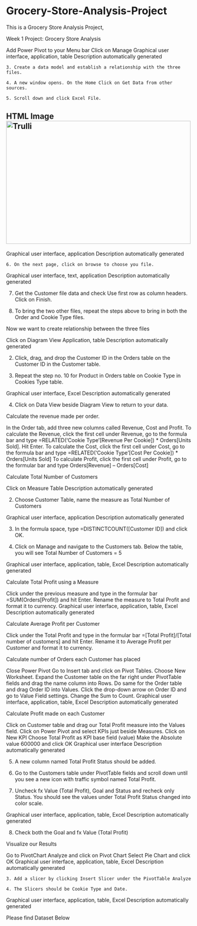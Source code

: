 # Grocery-Store-Analysis-Project
This is a Grocery Store Analysis Project, 

Week 1 Project: Grocery Store Analysis

Add Power Pivot to your Menu bar
Click on Manage 
Graphical user interface, application, table  Description automatically generated



    3. Create a data model and establish a relationship with the three files.

    4. A new window opens. On the Home Click on Get Data from other sources.

    5. Scroll down and click Excel File.
    
<h2>HTML Image
<img src="g1.jpg" alt="Trulli" width="500" height="333"></h2>

Graphical user interface, application  Description automatically generated



    6. On the next page, click on browse to choose you file.

Graphical user interface, text, application  Description automatically generated

   7. Get the Customer file data and check Use first row as column headers. Click on Finish.



   8. To bring the two other files, repeat the steps above to bring in both the Order and Cookie Type files.





Now we want to create relationship between the three files

Click on Diagram View
Application, table  Description automatically generated



   2. Click, drag, and drop the Customer ID in the Orders table on the Customer ID in the Customer table.



   3.  Repeat the step no. 10 for Product in Orders table on Cookie Type in Cookies Type table.

Graphical user interface, Excel  Description automatically generated



   4. Click on Data View beside Diagram View to return to your data.



Calculate the revenue made per order.

In the Order tab, add three new columns called Revenue, Cost and Profit.
To calculate the Revenue, click the first cell under Revenue, go to the formula bar and type =RELATED(‘Cookie Type’[Revenue Per Cookie]) * Orders[Units Sold]. Hit Enter.
To calculate the Cost, click the first cell under Cost, go to the formula bar and type =RELATED(‘Cookie Type’[Cost Per Cookie]) * Orders[Units Sold]
To calculate Profit, click the first cell under Profit, go to the formular bar and type Orders[Revenue] – Orders[Cost]


Calculate Total Number of Customers

Click on Measure
Table  Description automatically generated



  2. Choose Customer Table, name the measure as Total Number of Customers

Graphical user interface, application  Description automatically generated

  3. In the formula space, type =DISTINCTCOUNT([Customer ID]) and click OK.

  4. Click on Manage and navigate to the Customers tab. Below the table, you will see Total Number of Customers = 5

Graphical user interface, application, table, Excel  Description automatically generated





Calculate Total Profit using a Measure

Click under the previous measure and type in the formular bar =SUM(Orders[Profit]) and hit Enter.
Rename the measure to Total Profit and format it to currency.
Graphical user interface, application, table, Excel  Description automatically generated



Calculate Average Profit per Customer

Click under the Total Profit and type in the formular bar =[Total Profit]/[Total number of customers] and hit Enter.
Rename it to Average Profit per Customer and format it to currency.




Calculate number of Orders each Customer has placed

Close Power Pivot
Go to Insert tab and click on Pivot Tables. Choose New Worksheet.
Expand the Customer table on the far right under PivotTable fields and drag the name column into Rows. Do same for the Order table and drag Order ID into Values. 
Click the drop-down arrow on Order ID and go to Value Field settings. Change the Sum to Count.
Graphical user interface, application, table, Excel  Description automatically generated



Calculate Profit made on each Customer

Click on Customer table and drag our Total Profit measure into the Values field.
Click on Power Pivot and select KPIs just beside Measures. Click on New KPI
Choose Total Profit as KPI base field (value)
Make the Absolute value 600000 and click OK
Graphical user interface  Description automatically generated



   5. A new column named Total Profit Status should be added.

   6. Go to the Customers table under PivotTable fields and scroll down until you see a new icon with traffic symbol  named Total Profit.

   7. Uncheck fx Value (Total Profit), Goal and Status and recheck only Status. You should see the values under Total Profit Status changed into color scale.

Graphical user interface, application, table, Excel  Description automatically generated



  8. Check both the Goal and fx Value (Total Profit)

Visualize our Results

Go to PivotChart Analyze and click on Pivot Chart
Select Pie Chart and click OK
Graphical user interface, application, table, Excel  Description automatically generated

    3. Add a slicer by clicking Insert Slicer under the PivotTable Analyze

    4. The Slicers should be Cookie Type and Date.

Graphical user interface, application, table, Excel  Description automatically generated

Please find Dataset Below
